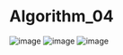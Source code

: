 # Algorithm_04
![image](https://user-images.githubusercontent.com/102575720/172910937-8c62c942-9689-4697-becd-a5ae8e0c8bab.png)
![image](https://user-images.githubusercontent.com/102575720/172911561-5c10693f-f6ba-4713-9ba7-5ee69583f30a.png)
![image](https://user-images.githubusercontent.com/102575720/172911633-601eca01-9b71-429f-8bda-55ee6dbed5a4.png)

